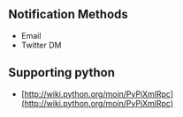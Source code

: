 

## Notification Methods

 * Email
 * Twitter DM

## Supporting python

 * [http://wiki.python.org/moin/PyPiXmlRpc](http://wiki.python.org/moin/PyPiXmlRpc)
